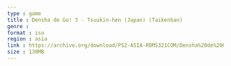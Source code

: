 ```yaml
---
type : game
title : Densha de Go! 3 - Tsuukin-hen (Japan) (Taikenban)
genre : 
format : iso
region : asia
link : https://archive.org/download/PS2-ASIA-ROMS321COM/Densha%20de%20Go%21%203%20-%20Tsuukin-hen%20%28Japan%29%20%28Taikenban%29.7z
size : 130MB
---
```

